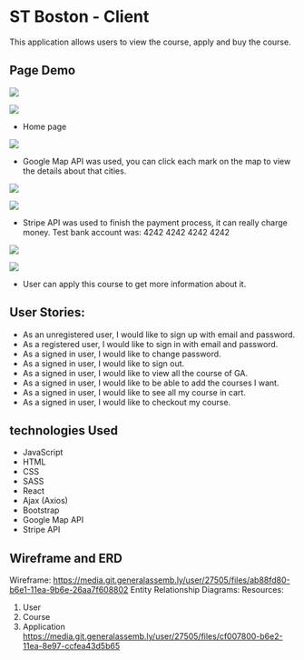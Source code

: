 # ST Boston - Client
This application allows users to view the course, apply and buy the course.

## Page Demo
![](https://user-images.githubusercontent.com/62820094/94218955-a3dd1e80-feb3-11ea-8811-d000f84d2d8f.png)

![](https://user-images.githubusercontent.com/62820094/94219289-7d6bb300-feb4-11ea-9f58-c54a9228dfe4.png)
- Home page

![](https://user-images.githubusercontent.com/62820094/94219146-1c43df80-feb4-11ea-95a7-f47aaa684d58.png)
- Google Map API was used, you can click each mark on the map to view the details about that cities.

![](https://user-images.githubusercontent.com/62820094/94219344-9f653580-feb4-11ea-8efe-70e7a3c48260.png)

![](https://user-images.githubusercontent.com/62820094/94219347-a12ef900-feb4-11ea-8740-eaf8ffdf99c3.png)
- Stripe API was used to finish the payment process, it can really charge money. Test bank account was: 4242 4242 4242 4242

![](https://user-images.githubusercontent.com/62820094/94220095-3e3e6180-feb6-11ea-919d-9f503658c5ca.png)

![](https://user-images.githubusercontent.com/62820094/94220098-40082500-feb6-11ea-9162-fcf17acf0086.png)
- User can apply this course to get more information about it.

## User Stories:
- As an unregistered user, I would like to sign up with email and password.
- As a registered user, I would like to sign in with email and password.
- As a signed in user, I would like to change password.
- As a signed in user, I would like to sign out.
- As a signed in user, I would like to view all the course of GA.
- As a signed in user, I would like to be able to add the courses I want.
- As a signed in user, I would like to see all my course in cart.
- As a signed in user, I would like to checkout my course.

## technologies Used

- JavaScript
- HTML
- CSS
- SASS
- React
- Ajax (Axios)
- Bootstrap
- Google Map API
- Stripe API

## Wireframe and ERD
Wireframe:
https://media.git.generalassemb.ly/user/27505/files/ab88fd80-b6e1-11ea-9b6e-26aa7f608802
Entity Relationship Diagrams:
Resources:
  1. User
  2. Course
  3. Application
https://media.git.generalassemb.ly/user/27505/files/cf007800-b6e2-11ea-8e97-ccfea43d5b65
